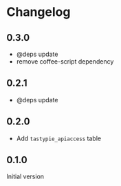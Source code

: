 # Changelog

## 0.3.0

* @deps update
* remove coffee-script dependency

## 0.2.1

* @deps update

## 0.2.0

* Add ``tastypie_apiaccess`` table

## 0.1.0

Initial version
